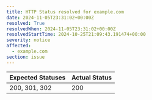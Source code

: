 ```yaml
---
title: HTTP Status resolved for example.com
date: 2024-11-05T23:31:02+00:00Z
resolved: True
resolvedWhen: 2024-11-05T23:31:02+00:00Z
resolvedStartTime: 2024-10-25T21:09:43.191474+00:00
severity: notice
affected:
  - example.com
section: issue
---
```


| Expected Statuses | Actual Status  |
|-------------------|----------------|
| 200, 301, 302 | 200 |
